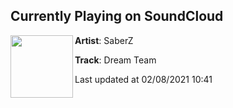 ## Currently Playing on SoundCloud

[<img align="left" width="100" src="https://i1.sndcdn.com/artworks-uPAZboPC5kuv-0-t50x50.jpg">](https://soundcloud.com/saberzmusic/dream-team)

**Artist**: SaberZ 

**Track**: Dream Team

Last updated at 02/08/2021 10:41
